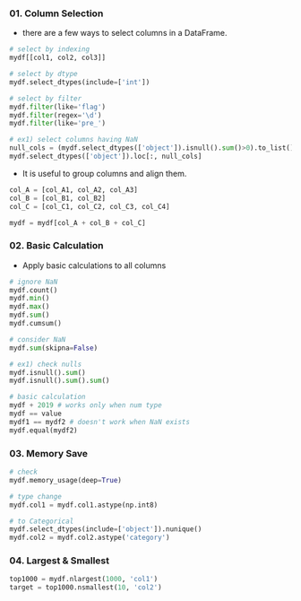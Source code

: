 ### 01. Column Selection

 - there are a few ways to select columns in a DataFrame.

```python
# select by indexing
mydf[[col1, col2, col3]]

# select by dtype
mydf.select_dtypes(include=['int'])

# select by filter
mydf.filter(like='flag')
mydf.filter(regex='\d')
mydf.filter(like='pre_')

# ex1) select columns having NaN
null_cols = (mydf.select_dtypes(['object']).isnull().sum()>0).to_list()
mydf.select_dtypes(['object']).loc[:, null_cols]
```

 - It is useful to group columns and align them.
 ```python
 col_A = [col_A1, col_A2, col_A3]
 col_B = [col_B1, col_B2]
 col_C = [col_C1, col_C2, col_C3, col_C4]

 mydf = mydf[col_A + col_B + col_C]
 ```

### 02. Basic Calculation

 - Apply basic calculations to all columns
 ```python
# ignore NaN
mydf.count()
mydf.min()
mydf.max()
mydf.sum()
mydf.cumsum()

# consider NaN
mydf.sum(skipna=False)

# ex1) check nulls
mydf.isnull().sum()
mydf.isnull().sum().sum()

# basic calculation
mydf + 2019 # works only when num type
mydf == value
mydf1 == mydf2 # doesn't work when NaN exists
mydf.equal(mydf2)
 ```


### 03. Memory Save
```python
# check
mydf.memory_usage(deep=True)

# type change
mydf.col1 = mydf.col1.astype(np.int8)

# to Categorical
mydf.select_dtypes(include=['object']).nunique()
mydf.col2 = mydf.col2.astype('category')
```


### 04. Largest & Smallest
```python
top1000 = mydf.nlargest(1000, 'col1')
target = top1000.nsmallest(10, 'col2')
```
